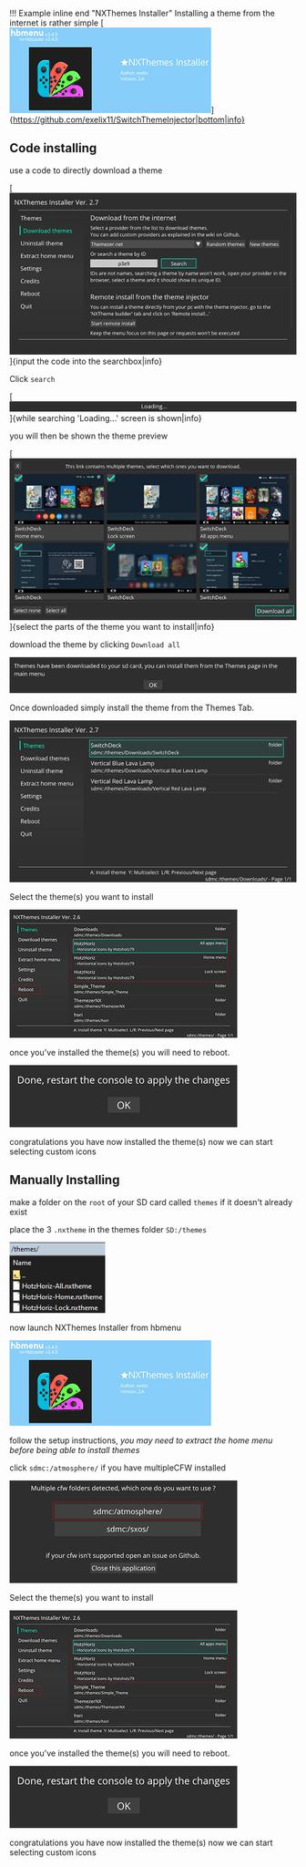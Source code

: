 
!!! Example inline end "NXThemes Installer"
	Installing a theme from the internet is rather simple
[![NXThemes Installer](<img/nxthemeinst.jpg>)]{https://github.com/exelix11/SwitchThemeInjector|bottom|info}

Code installing
---
use a code to directly download a theme

[![nxtheme-dl](<img/nxtheme-dl.jpg>)]{input the code into the searchbox|info}

Click ```search```

[![nxtheme-dl](<img/nxtheme-dl1.png>)]{while searching 'Loading...' screen is shown|info}

you will then be shown the theme preview

[![nxtheme-dl](<img/nxtheme-dl2.jpg>)]{select the parts of the theme you want to install|info}

download the theme by clicking ```Download all```

![nxtheme-dl](<img/nxtheme-dl3.png>)

Once downloaded simply install the theme from the Themes Tab.

![nxtheme-dl](<img/nxtheme-dl4.jpg>)

Select the theme(s) you want to install

![NXThemes](<img/nxtheme2.jpg>)

once you've installed the theme(s) you will need to reboot.

![NXThemes](<img/nxtheme3.jpg>)

congratulations you have now installed the theme(s) now we can start selecting custom icons

Manually Installing
---

make a folder on the `root` of your SD card called ```themes``` if it doesn't already exist

place the 3 ```.nxtheme``` in the themes folder `SD:/themes`

![SD-contents](<img/sdcontents2.png>)

now launch NXThemes Installer from hbmenu

![SD-contents](<img/nxthemeinst.jpg>)

follow the setup instructions, *you may need to extract the home menu before being able to install themes*

click ```sdmc:/atmosphere/``` if you have multipleCFW installed

![NXThemes](<img/nxtheme.jpg>)

Select the theme(s) you want to install

![NXThemes](<img/nxtheme2.jpg>)

once you've installed the theme(s) you will need to reboot.

![NXThemes](<img/nxtheme3.jpg>)

congratulations you have now installed the theme(s) now we can start selecting custom icons